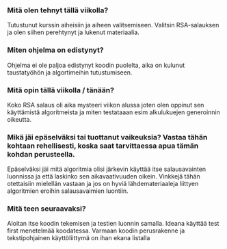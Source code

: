 ### Mitä olen tehnyt tällä viikolla?
Tutustunut kurssin aiheisiin ja aiheen valitsemiseen. Valitsin RSA-salauksen ja olen siihen perehtynyt ja lukenut materiaalia. 

###  Miten ohjelma on edistynyt?
Ohjelma ei ole paljoa edistynyt koodin puolelta, aika on kulunut taustatyöhön ja algortimeihin tutustumiseen.

### Mitä opin tällä viikolla / tänään?
Koko RSA salaus oli aika mysteeri viikon alussa joten olen oppinut sen käyttämistä algoritmeista ja miten testataaan esim alkulukuejen generoinnin oikeutta.

### Mikä jäi epäselväksi tai tuottanut vaikeuksia? Vastaa tähän kohtaan rehellisesti, koska saat tarvittaessa apua tämän kohdan perusteella.
Epäselväksi jäi mitä algoritmia olisi järkevin käyttää itse salausavainten luonnissa ja että laskinko sen aikavaativuuden oikein. Vinkkejä tähän otettaisiin mielellän vastaan ja jos on hyviä lähdemateriaaleja liittyen algoritmien eroihin salausavaimien luontiin.

### Mitä teen seuraavaksi?
Aloitan itse koodin tekemisen ja testien luonnin samalla. Ideana käyttää test first menetelmää koodatessa. Varmaan koodin perusrakenne ja tekstipohjainen käyttöliittymä on ihan ekana listalla

